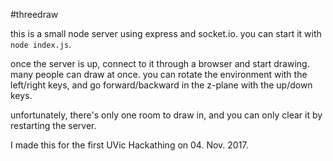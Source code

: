 #threedraw

this is a small node server using express and socket.io. you can start it with `node index.js`.

once the server is up, connect to it through a browser and start drawing. many people can draw 
at once. you can rotate the environment with the left/right keys, and go forward/backward in 
the z-plane with the up/down keys.

unfortunately, there's only one room to draw in, and you can only clear it by restarting the
server.

I made this for the first UVic Hackathing on 04. Nov. 2017.
